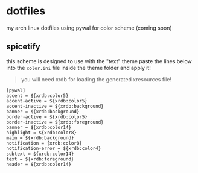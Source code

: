# dotfiles
my arch linux dotfiles using pywal for color scheme (coming soon)

## spicetify
this scheme is designed to use with the "text" theme
paste the lines below into the `color.ini` file inside the theme folder and apply it!
> you will need xrdb for loading the generated xresources file!
```
[pywal]
accent = ${xrdb:color5}
accent-active = ${xrdb:color5}
accent-inactive = ${xrdb:background}
banner = ${xrdb:background}
border-active = ${xrdb:color5}
border-inactive = ${xrdb:foreground}
banner = ${xrdb:color14}
highlight = ${xrdb:color8}
main = ${xrdb:background}
notification = {xrdb:color8}
notification-error = ${xrdb:color4}
subtext = ${xrdb:color14}
text = ${xrdb:foreground} 
header = ${xrdb:color14}
```
